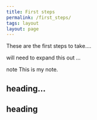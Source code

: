 ```yaml
---
title: First steps
permalink: /first_steps/
tags: layout
layout: page
---
```


These are the first steps to take....

will need to expand this out ...

note This is my note. 


## heading...

<h2 id="myheading"> heading</h2>